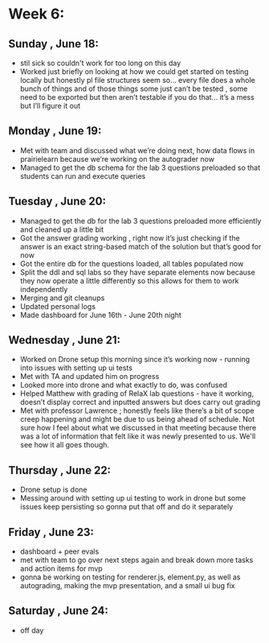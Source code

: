 # Week 6:
## Sunday , June 18:
- stil sick so couldn't work for too long on this day
- Worked just briefly on looking at how we could get started on testing locally but honestly pl file structures seem so… every file does a whole bunch of things and of those things some just can’t be tested , some need to be exported but then aren’t testable if you do that… it’s a mess but I’ll figure it out

## Monday , June 19:
- Met with team and discussed what we’re doing next, how data flows in prairielearn because we’re working on the autograder now
- Managed to get the db schema for the lab 3 questions preloaded so that students can run and execute queries 

## Tuesday , June 20:
- Managed to get the db for the lab 3 questions preloaded more efficiently and cleaned up a little bit
- Got the answer grading working , right now it’s just checking if the answer is an exact string-based match of the solution but that’s good for now
- Got the entire db for the questions loaded, all tables populated now
- Split the ddl and sql labs so they have separate elements now because they now operate a little differently so this allows for them to work independently
- Merging and git cleanups
- Updated personal logs
- Made dashboard for June 16th - June 20th night

## Wednesday , June 21:
- Worked on Drone setup this morning since it’s working now - running into issues with setting up ui tests
- Met with TA and updated him on progress
- Looked more into drone and what exactly to do, was confused
- Helped Matthew with grading of RelaX lab questions - have it working, doesn’t display correct and inputted answers but does carry out grading
- Met with professor Lawrence ; honestly feels like there’s a bit of scope creep happening and might be due to us being ahead of schedule. Not sure how I feel about what we discussed in that meeting because there was a lot of information that felt like it was newly presented to us. We'll see how it all goes though.

## Thursday , June 22:
- Drone setup is done
- Messing around with setting up ui testing to work in drone but some issues keep persisting so gonna put that off and do it separately

## Friday , June 23:
- dashboard + peer evals
- met with team to go over next steps again and break down more tasks and action items for mvp
- gonna be working on testing for renderer.js, element.py, as well as autograding, making the mvp presentation, and a small ui bug fix

## Saturday , June 24:
- off day
